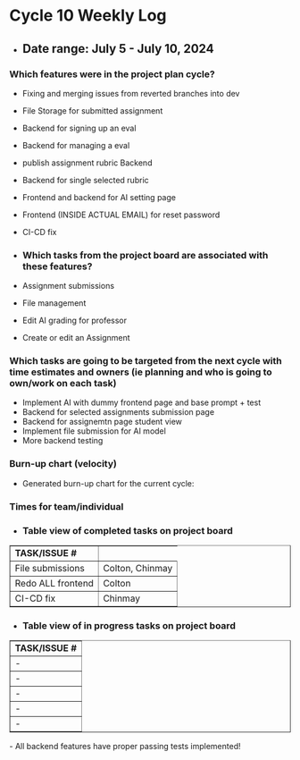 # Cycle 10 Weekly Log

- ## Date range: July 5 - July 10, 2024

 ### Which features were in the project plan cycle?
- Fixing and merging issues from reverted branches into dev
- File Storage for submitted assignment
- Backend for signing up an eval
- Backend for managing a eval
- publish assignment rubric Backend
- Backend for single selected rubric
- Frontend and backend for AI setting page 
- Frontend (INSIDE ACTUAL EMAIL) for reset password
- CI-CD fix

- ### Which tasks from the project board are associated with these features?
- Assignment submissions
- File management
- Edit AI grading for professor
- Create or edit an Assignment

### Which tasks are going to be targeted from the next cycle with time estimates and owners (ie planning and who is going to own/work on each task)
- Implement AI with dummy frontend page and base prompt + test
- Backend for selected assignments submission page
- Backend for assignemtn page student view
- Implement file submission for AI model
- More backend testing

### Burn-up chart (velocity)

- Generated burn-up chart for the current cycle:
  

### Times for team/individual



- ### Table view of completed tasks on project board

<table border="1">
    <tr>
        <td><strong>TASK/ISSUE #</strong>
        </td>
    </tr>
    <tr>
        <td> File submissions
        </td>
        <td> Colton, Chinmay
        </td>
    </tr>
    </tr>
    <tr>
        <td> Redo ALL frontend
        </td>
        <td> Colton
        </td>
    </tr>
    </tr>
    <tr>
        <td> CI-CD fix
        </td>
        <td> Chinmay
        </td>
    </tr>
    
</table>


- ### Table view of in progress tasks on project board
<table border="1">
<tr>
        <td><strong>TASK/ISSUE #</strong>
        </td>
    </tr>
<tr>
        <td> -
        </td>
    </tr>
    <tr>
        <td> -
        </td>
    </tr>
    <tr>
        <td> -
        </td>
    </tr>
    <tr>
        <td> -
        </td>
    </tr>
  <tr>
        <td> -
        </td>
    </tr>
  <tr>
</table>
- All backend features have proper passing tests implemented!

